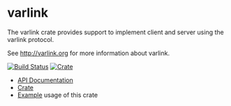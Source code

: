 # varlink

The varlink crate provides support to implement client and server using the varlink protocol.

See http://varlink.org for more information about varlink.

[![Build Status](https://travis-ci.org/varlink/rust.svg?branch=master)](https://travis-ci.org/varlink/rust)
[![Crate](https://img.shields.io/crates/v/varlink.svg)](https://crates.io/crates/varlink)

* [API Documentation](https://docs.rs/varlink)
* [Crate](https://crates.io/crates/varlink)
* [Example](https://github.com/varlink/rust/tree/master/examples) usage of this crate